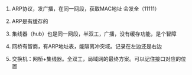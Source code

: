 1. ARP协议，发广播，在同一网段，获取MAC地址 会发全（11111）

2. ARP是有缓存的

3. 集线器（hub）也是同一网段，半双工，广播，没有缓存功能，是个智障

4. 网桥有智商，有ARP地址表，能隔离冲突域。记录在左边还是右边

5. 交换机：网桥+集线器。全双工，局域网的最终方案。可以记住接口对应的位置

   

